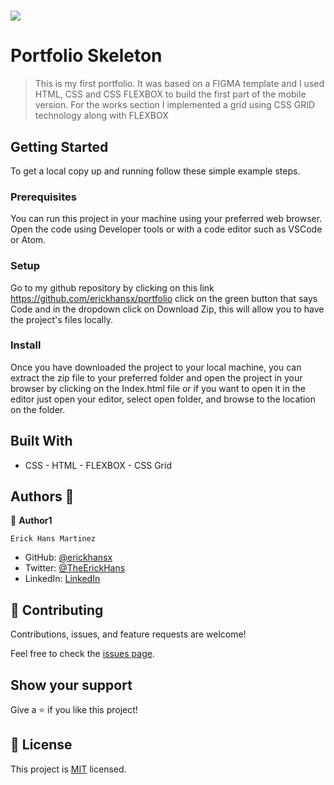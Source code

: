 # ![](https://img.shields.io/badge/Microverse-blueviolet)

# Portfolio Skeleton

> This is my first portfolio.
> It was based on a FIGMA template and I used HTML,
> CSS and CSS FLEXBOX to build the first part of the mobile version.
> For the works section I implemented a grid using CSS GRID technology along with FLEXBOX

## Getting Started

To get a local copy up and running follow these simple example steps.

### Prerequisites

You can run this project in your machine using your preferred web browser. Open the code using Developer tools or with a code editor such as VSCode or Atom.

### Setup

Go to my github repository by clicking on this link https://github.com/erickhansx/portfolio click on the green button that says Code and in the dropdown click on Download Zip, this will allow you to have the project's files locally.

### Install

Once you have downloaded the project to your local machine, you can extract the zip file to your preferred folder and open the project in your browser by clicking on the Index.html file or if you want to open it in the editor just open your editor, select open folder, and browse to the location on the folder.

## Built With

- CSS - HTML - FLEXBOX - CSS Grid

## Authors 👤

👤 **Author1**

`Erick Hans Martinez`

- GitHub: [@erickhansx](https://github.com/erickhansx)
- Twitter: [@TheErickHans](https://twitter.com/TheErickHans)
- LinkedIn: [LinkedIn](https://www.linkedin.com/in/erick-hans-858382231/)

## 🤝 Contributing

Contributions, issues, and feature requests are welcome!

Feel free to check the [issues page](../../issues/).

## Show your support

Give a ⭐️ if you like this project!

## 📝 License

This project is [MIT](./MIT.md) licensed.
